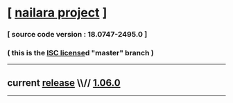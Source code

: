 
# [ [nailara project](http://www.nailara.net/) ]

### [ source code version : 18.0747-2495.0 ]

### ( this is the [ISC license](license)d "master" branch )
---
## current [release](https://github.com/anotherlink/nailara/releases) \\\\// [1.06.0](https://github.com/anotherlink/nailara/releases/tag/1.06.0)
---
